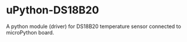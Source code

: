 uPython-DS18B20
===============

A python module (driver) for DS18B20 temperature sensor connected to microPython board.

